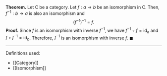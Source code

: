 **Theorem.** Let $\mathsf{C}$ be a category. Let $f:a\to b$ be an isomorphism in $\mathsf{C}$. Then, $f^{-1}:b\to a$ is also an isomorphism and $$(f^{-1})^{-1}=f.$$
**Proof.** Since $f$ is an isomorphism with inverse $f^{-1}$, we have $f^{-1}\circ f=\text{id}_{a}$ and $f\circ f^{-1}=\text{id}_{b}$. Therefore, $f^{-1}$ is an isomorphism with inverse $f$. $\blacksquare$
***
Definitions used:
- [[Category]]
- [[Isomorphism]]